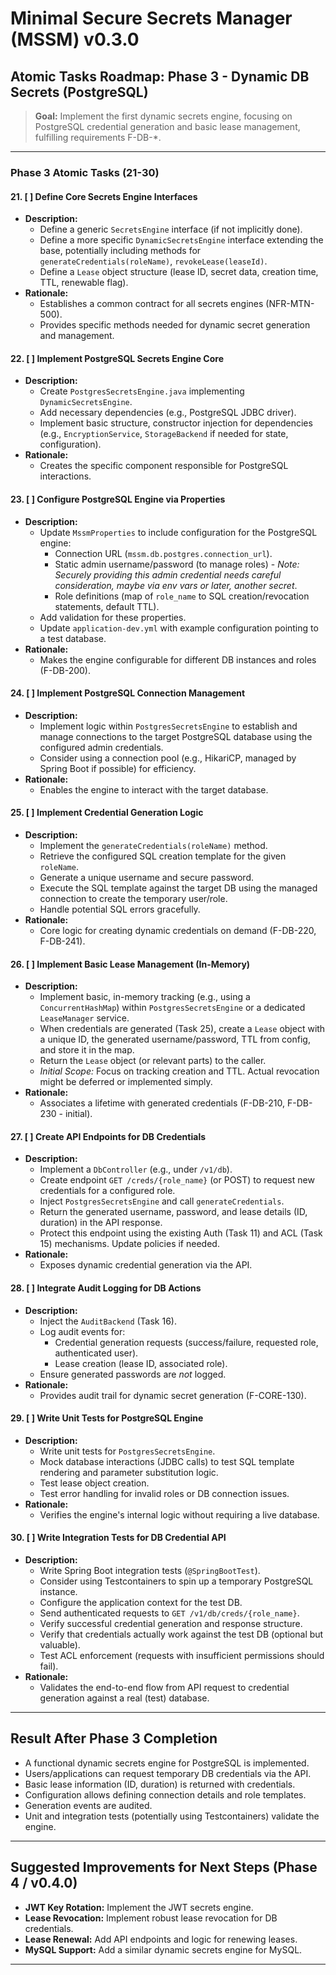 # Minimal Secure Secrets Manager (MSSM) v0.3.0

## Atomic Tasks Roadmap: Phase 3 - Dynamic DB Secrets (PostgreSQL)

> **Goal:** Implement the first dynamic secrets engine, focusing on PostgreSQL credential generation and basic lease management, fulfilling requirements F-DB-*.

---

### Phase 3 Atomic Tasks (21-30)

#### 21. [ ] Define Core Secrets Engine Interfaces
- **Description:**
    - Define a generic `SecretsEngine` interface (if not implicitly done).
    - Define a more specific `DynamicSecretsEngine` interface extending the base, potentially including methods for `generateCredentials(roleName)`, `revokeLease(leaseId)`.
    - Define a `Lease` object structure (lease ID, secret data, creation time, TTL, renewable flag).
- **Rationale:**
    - Establishes a common contract for all secrets engines (NFR-MTN-500).
    - Provides specific methods needed for dynamic secret generation and management.

#### 22. [ ] Implement PostgreSQL Secrets Engine Core
- **Description:**
    - Create `PostgresSecretsEngine.java` implementing `DynamicSecretsEngine`.
    - Add necessary dependencies (e.g., PostgreSQL JDBC driver).
    - Implement basic structure, constructor injection for dependencies (e.g., `EncryptionService`, `StorageBackend` if needed for state, configuration).
- **Rationale:**
    - Creates the specific component responsible for PostgreSQL interactions.

#### 23. [ ] Configure PostgreSQL Engine via Properties
- **Description:**
    - Update `MssmProperties` to include configuration for the PostgreSQL engine:
        - Connection URL (`mssm.db.postgres.connection_url`).
        - Static admin username/password (to manage roles) - *Note: Securely providing this admin credential needs careful consideration, maybe via env vars or later, another secret*.
        - Role definitions (map of `role_name` to SQL creation/revocation statements, default TTL).
    - Add validation for these properties.
    - Update `application-dev.yml` with example configuration pointing to a test database.
- **Rationale:**
    - Makes the engine configurable for different DB instances and roles (F-DB-200).

#### 24. [ ] Implement PostgreSQL Connection Management
- **Description:**
    - Implement logic within `PostgresSecretsEngine` to establish and manage connections to the target PostgreSQL database using the configured admin credentials.
    - Consider using a connection pool (e.g., HikariCP, managed by Spring Boot if possible) for efficiency.
- **Rationale:**
    - Enables the engine to interact with the target database.

#### 25. [ ] Implement Credential Generation Logic
- **Description:**
    - Implement the `generateCredentials(roleName)` method.
    - Retrieve the configured SQL creation template for the given `roleName`.
    - Generate a unique username and secure password.
    - Execute the SQL template against the target DB using the managed connection to create the temporary user/role.
    - Handle potential SQL errors gracefully.
- **Rationale:**
    - Core logic for creating dynamic credentials on demand (F-DB-220, F-DB-241).

#### 26. [ ] Implement Basic Lease Management (In-Memory)
- **Description:**
    - Implement basic, in-memory tracking (e.g., using a `ConcurrentHashMap`) within `PostgresSecretsEngine` or a dedicated `LeaseManager` service.
    - When credentials are generated (Task 25), create a `Lease` object with a unique ID, the generated username/password, TTL from config, and store it in the map.
    - Return the `Lease` object (or relevant parts) to the caller.
    - *Initial Scope:* Focus on tracking creation and TTL. Actual revocation might be deferred or implemented simply.
- **Rationale:**
    - Associates a lifetime with generated credentials (F-DB-210, F-DB-230 - initial).

#### 27. [ ] Create API Endpoints for DB Credentials
- **Description:**
    - Implement a `DbController` (e.g., under `/v1/db`).
    - Create endpoint `GET /creds/{role_name}` (or POST) to request new credentials for a configured role.
    - Inject `PostgresSecretsEngine` and call `generateCredentials`.
    - Return the generated username, password, and lease details (ID, duration) in the API response.
    - Protect this endpoint using the existing Auth (Task 11) and ACL (Task 15) mechanisms. Update policies if needed.
- **Rationale:**
    - Exposes dynamic credential generation via the API.

#### 28. [ ] Integrate Audit Logging for DB Actions
- **Description:**
    - Inject the `AuditBackend` (Task 16).
    - Log audit events for:
        - Credential generation requests (success/failure, requested role, authenticated user).
        - Lease creation (lease ID, associated role).
    - Ensure generated passwords are *not* logged.
- **Rationale:**
    - Provides audit trail for dynamic secret generation (F-CORE-130).

#### 29. [ ] Write Unit Tests for PostgreSQL Engine
- **Description:**
    - Write unit tests for `PostgresSecretsEngine`.
    - Mock database interactions (JDBC calls) to test SQL template rendering and parameter substitution logic.
    - Test lease object creation.
    - Test error handling for invalid roles or DB connection issues.
- **Rationale:**
    - Verifies the engine's internal logic without requiring a live database.

#### 30. [ ] Write Integration Tests for DB Credential API
- **Description:**
    - Write Spring Boot integration tests (`@SpringBootTest`).
    - Consider using Testcontainers to spin up a temporary PostgreSQL instance.
    - Configure the application context for the test DB.
    - Send authenticated requests to `GET /v1/db/creds/{role_name}`.
    - Verify successful credential generation and response structure.
    - Verify that credentials actually work against the test DB (optional but valuable).
    - Test ACL enforcement (requests with insufficient permissions should fail).
- **Rationale:**
    - Validates the end-to-end flow from API request to credential generation against a real (test) database.

---

## Result After Phase 3 Completion

- A functional dynamic secrets engine for PostgreSQL is implemented.
- Users/applications can request temporary DB credentials via the API.
- Basic lease information (ID, duration) is returned with credentials.
- Configuration allows defining connection details and role templates.
- Generation events are audited.
- Unit and integration tests (potentially using Testcontainers) validate the engine.

---

## Suggested Improvements for Next Steps (Phase 4 / v0.4.0)

- **JWT Key Rotation:** Implement the JWT secrets engine.
- **Lease Revocation:** Implement robust lease revocation for DB credentials.
- **Lease Renewal:** Add API endpoints and logic for renewing leases.
- **MySQL Support:** Add a similar dynamic secrets engine for MySQL.

---